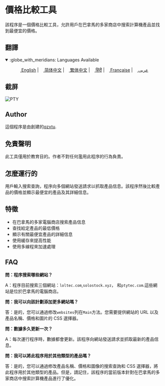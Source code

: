 # 價格比較工具

該程序是一個價格比較工具，允許用戶在巴拿馬的多家商店中搜索計算機產品並找到最便宜的價格。

## 翻譯

<div align="left">
  <details open>
    <summary>:globe_with_meridians: Languages Available</summary>
    <p align="center">
      <a href="README.md"><img src="https://flagsapi.com/US/flat/32.png" height="11"> English</a>
      |
      <a href="README.zh-CN.md"><img src="https://flagsapi.com/CN/flat/32.png" height="11"> 简体中文</a>
      |
      <a href="README.zh-TW.md"><img src="https://flagsapi.com/TW/flat/32.png" height="11"> 繁体中文</a>
      |
      <a href="README.hi.md"><img src="https://flagsapi.com/IN/flat/32.png" height="11"> हिंदी</a>
      |
      <a href="README.fr.md"><img src="https://flagsapi.com/FR/flat/32.png" height="11"> Française</a>
      |
      <a href="README.ar.md"><img src="https://flagsapi.com/AE/flat/32.png" height="11"> عربى</a>
    </p>
  </details>
</div>

## 截屏

![PTY](https://cdn.discordapp.com/attachments/1008195045960204348/1104240493560348793/PTY.png)

## Author

這個程序是由創建的[qzxtu](https://github.com/qzxtu).

## 免責聲明

此工具僅用於教育目的。作者不對任何濫用此程序的行為負責。

## 怎麼運行的

用戶輸入搜索查詢，程序向多個網站發送請求以抓取產品信息。該程序然後比較產品的價格並顯示最便宜的產品及其詳細信息。

## 特徵

-   在巴拿馬的多家電腦商店搜索產品信息
-   查找給定產品的最低價格
-   顯示有​​關最便宜產品的詳細信息
-   使用緩存來提高性能
-   使用多線程來加速處理

## FAQ

**問：程序搜索哪些網站？**

A：程序目前搜索三個網站：`loltec.com`,`solostock.xyz`， 和`ptytec.com`.這些網站是位於巴拿馬的電腦商店。

**問：我可以向該計劃添加更多網站嗎？**

答：是的，您可以通過修改`websites`列在`Main`方法。您需要提供網站的 URL 以及產品名稱、價格和圖片的 CSS 選擇器。

**問：數據多久更新一次？**

A：每次運行程序時，數據都會更新。該程序向網站發送請求並抓取最新的產品信息。

**問：我可以將此程序用於其他類型的產品嗎？**

答：是的，您可以通過修改產品名稱、價格和圖像的搜索查詢和 CSS 選擇器，將此程序用於其他類型的產品。但是，請記住，該程序的當前版本針對在巴拿馬的多家商店中搜索計算機產品進行了優化。
